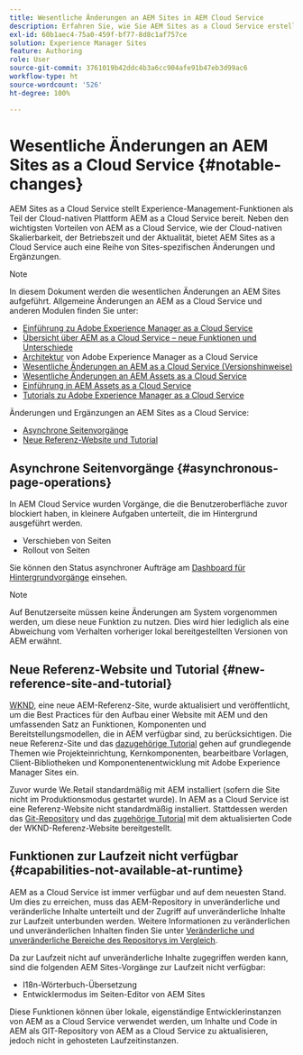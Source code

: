 ```yaml
---
title: Wesentliche Änderungen an AEM Sites in AEM Cloud Service
description: Erfahren Sie, wie Sie AEM Sites as a Cloud Service erstellen und verwalten sowie wichtige Änderungen an AEM Sites in AEM Cloud Service vornehmen können.
exl-id: 60b1aec4-75a0-459f-bf77-8d8c1af757ce
solution: Experience Manager Sites
feature: Authoring
role: User
source-git-commit: 3761019b42ddc4b3a6cc904afe91b47eb3d99ac6
workflow-type: ht
source-wordcount: '526'
ht-degree: 100%

---
```



# Wesentliche Änderungen an AEM Sites as a Cloud Service {#notable-changes}

AEM Sites as a Cloud Service stellt Experience-Management-Funktionen als Teil der Cloud-nativen Plattform AEM as a Cloud Service bereit. Neben den wichtigsten Vorteilen von AEM as a Cloud Service, wie der Cloud-nativen Skalierbarkeit, der Betriebszeit und der Aktualität, bietet AEM Sites as a Cloud Service auch eine Reihe von Sites-spezifischen Änderungen und Ergänzungen.

>[!NOTE]
>In diesem Dokument werden die wesentlichen Änderungen an AEM Sites aufgeführt. Allgemeine Änderungen an AEM as a Cloud Service und anderen Modulen finden Sie unter:
>
>* [Einführung zu Adobe Experience Manager as a Cloud Service](/help/overview/introduction.md)
>* [Übersicht über AEM as a Cloud Service – neue Funktionen und Unterschiede](/help/overview/what-is-new-and-different.md)
>* [Architektur](/help/overview/architecture.md) von Adobe Experience Manager as a Cloud Service
>* [Wesentliche Änderungen an AEM as a Cloud Service (Versionshinweise)](/help/release-notes/aem-cloud-changes.md)
>* [Wesentliche Änderungen an AEM Assets as a Cloud Service](/help/assets/assets-cloud-changes.md)
>* [Einführung in AEM Assets as a Cloud Service](/help/assets/overview.md)
>* [Tutorials zu Adobe Experience Manager as a Cloud Service](https://experienceleague.adobe.com/docs/experience-manager-learn/cloud-service/overview.html?lang=de)

Änderungen und Ergänzungen an AEM Sites as a Cloud Service:

* [Asynchrone Seitenvorgänge](#asynchronous-page-operations)
* [Neue Referenz-Website und Tutorial](#new-reference-site-and-tutorial)

## Asynchrone Seitenvorgänge {#asynchronous-page-operations}

In AEM Cloud Service wurden Vorgänge, die die Benutzeroberfläche zuvor blockiert haben, in kleinere Aufgaben unterteilt, die im Hintergrund ausgeführt werden.

* Verschieben von Seiten
* Rollout von Seiten

<!--
The initiator of such actions can check their status in a new UI at `/mnt/overlay/dam/gui/content/asyncjobs.html`.
-->

Sie können den Status asynchroner Aufträge am [Dashboard für Hintergrundvorgänge](/help/operations/asynchronous-jobs.md) einsehen.

>[!NOTE]
>
>Auf Benutzerseite müssen keine Änderungen am System vorgenommen werden, um diese neue Funktion zu nutzen. Dies wird hier lediglich als eine Abweichung vom Verhalten vorheriger lokal bereitgestellten Versionen von AEM erwähnt.

## Neue Referenz-Website und Tutorial {#new-reference-site-and-tutorial}

[WKND](https://wknd.site/), eine neue AEM-Referenz-Site, wurde aktualisiert und veröffentlicht, um die Best Practices für den Aufbau einer Website mit AEM und den umfassenden Satz an Funktionen, Komponenten und Bereitstellungsmodellen, die in AEM verfügbar sind, zu berücksichtigen. Die neue Referenz-Site und das [dazugehörige Tutorial](https://experienceleague.adobe.com/docs/experience-manager-learn/getting-started-wknd-tutorial-develop/overview.html?lang=de) gehen auf grundlegende Themen wie Projekteinrichtung, Kernkomponenten, bearbeitbare Vorlagen, Client-Bibliotheken und Komponentenentwicklung mit Adobe Experience Manager Sites ein.

Zuvor wurde We.Retail standardmäßig mit AEM installiert (sofern die Site nicht im Produktionsmodus gestartet wurde). In AEM as a Cloud Service ist eine Referenz-Website nicht standardmäßig installiert. Stattdessen werden das [Git-Repository](https://github.com/adobe/aem-guides-wknd/) und das [zugehörige Tutorial](https://experienceleague.adobe.com/docs/experience-manager-learn/getting-started-wknd-tutorial-develop/overview.html?lang=de) mit dem aktualisierten Code der WKND-Referenz-Website bereitgestellt.

## Funktionen zur Laufzeit nicht verfügbar {#capabilities-not-available-at-runtime}

AEM as a Cloud Service ist immer verfügbar und auf dem neuesten Stand. Um dies zu erreichen, muss das AEM-Repository in unveränderliche und veränderliche Inhalte unterteilt und der Zugriff auf unveränderliche Inhalte zur Laufzeit unterbunden werden. Weitere Informationen zu veränderlichen und unveränderlichen Inhalten finden Sie unter [Veränderliche und unveränderliche Bereiche des Repositorys im Vergleich](/help/implementing/developing/introduction/aem-project-content-package-structure.md#mutable-vs-immutable).

Da zur Laufzeit nicht auf unveränderliche Inhalte zugegriffen werden kann, sind die folgenden AEM Sites-Vorgänge zur Laufzeit nicht verfügbar:

* I18n-Wörterbuch-Übersetzung
* Entwicklermodus im Seiten-Editor von AEM Sites

Diese Funktionen können über lokale, eigenständige Entwicklerinstanzen von AEM as a Cloud Service verwendet werden, um Inhalte und Code in AEM als GIT-Repository von AEM as a Cloud Service zu aktualisieren, jedoch nicht in gehosteten Laufzeitinstanzen.
